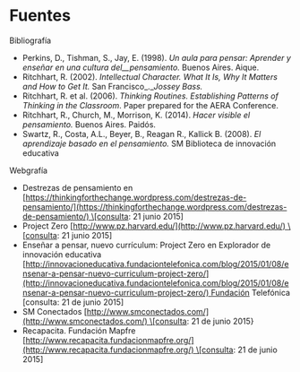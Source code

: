 # Fuentes

Bibliografía

*   Perkins, D., Tishman, S., Jay, E. (1998). _Un aula para pensar: Aprender y enseñar en una cultura del__pensamiento._ Buenos Aires. Aique.
*   Ritchhart, R. (2002). _Intellectual Character. What It Is, Why It Matters and How to Get It._ San Francisco_.__Jossey Bass._
*   Ritchhart, R. et al. (2006). _Thinking Routines. Establishing Patterns of Thinking in the Classroom_. Paper prepared for the AERA Conference.
*   Ritchhart, R., Church, M., Morrison, K. (2014). _Hacer visible el pensamiento._ Buenos Aires. Paidós.
*   Swartz, R., Costa, A.L., Beyer, B., Reagan R., Kallick B. (2008). _El aprendizaje basado en el pensamiento._ SM Biblioteca de innovación educativa

Webgrafía

*   Destrezas de pensamiento en [https://thinkingforthechange.wordpress.com/destrezas-de-pensamiento/](https://thinkingforthechange.wordpress.com/destrezas-de-pensamiento/) \[consulta: 21 junio 2015\]
*   Project Zero [http://www.pz.harvard.edu/](http://www.pz.harvard.edu/) \[consulta: 21 junio 2015\]
*   Enseñar a pensar, nuevo currículum: Project Zero en Explorador de innovación educativa [http://innovacioneducativa.fundaciontelefonica.com/blog/2015/01/08/ensenar-a-pensar-nuevo-curriculum-project-zero/](http://innovacioneducativa.fundaciontelefonica.com/blog/2015/01/08/ensenar-a-pensar-nuevo-curriculum-project-zero/) Fundación Telefónica \[consulta: 21 de junio 2015\]
*   SM Conectados [http://www.smconectados.com/](http://www.smconectados.com/) \[consulta: 21 de junio 2015}
*   Recapacita. Fundación Mapfre [http://www.recapacita.fundacionmapfre.org/](http://www.recapacita.fundacionmapfre.org/) \[consulta: 21 de junio 2015\]